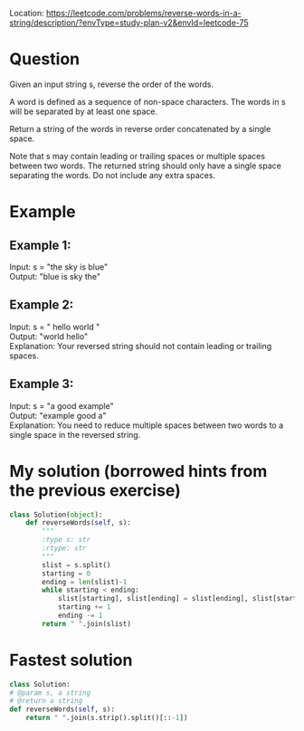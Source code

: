 Location: https://leetcode.com/problems/reverse-words-in-a-string/description/?envType=study-plan-v2&envId=leetcode-75
# Question
Given an input string s, reverse the order of the words.

A word is defined as a sequence of non-space characters. The words in s will be separated by at least one space.

Return a string of the words in reverse order concatenated by a single space.

Note that s may contain leading or trailing spaces or multiple spaces between two words. The returned string should only have a single space separating the words. Do not include any extra spaces.

# Example

## Example 1:

Input: s = "the sky is blue"\
Output: "blue is sky the"
## Example 2:

Input: s = "  hello world  "\
Output: "world hello"\
Explanation: Your reversed string should not contain leading or trailing spaces.
## Example 3:

Input: s = "a good   example"\
Output: "example good a"\
Explanation: You need to reduce multiple spaces between two words to a single space in the reversed string.

# My solution (borrowed hints from the previous exercise)
```python
class Solution(object):
    def reverseWords(self, s):
        """
        :type s: str
        :rtype: str
        """
        slist = s.split()
        starting = 0
        ending = len(slist)-1
        while starting < ending:
            slist[starting], slist[ending] = slist[ending], slist[starting]
            starting += 1
            ending -= 1
        return " ".join(slist)
```
# Fastest solution
```python
class Solution:
# @param s, a string
# @return a string
def reverseWords(self, s):
    return " ".join(s.strip().split()[::-1])
```
